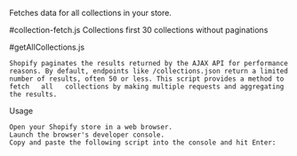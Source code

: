 Fetches data for all collections in your store.


#collection-fetch.js
       Collections first 30 collections without paginations

#getAllCollections.js

    Shopify paginates the results returned by the AJAX API for performance reasons. By default, endpoints like /collections.json return a limited number of results, often 50 or less. This script provides a method to fetch   all   collections by making multiple requests and aggregating the results.

Usage

    Open your Shopify store in a web browser.
    Launch the browser's developer console.
    Copy and paste the following script into the console and hit Enter:
